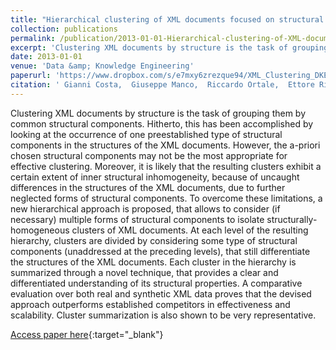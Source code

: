 ```yaml
---
title: "Hierarchical clustering of XML documents focused on structural components"
collection: publications
permalink: /publication/2013-01-01-Hierarchical-clustering-of-XML-documents-focused-on-structural-components
excerpt: 'Clustering XML documents by structure is the task of grouping them by common structural components. Hitherto, this has been accomplished by looking at the occurrence of one preestablished type of structural components in the structures of the XML documents. However, the a-priori chosen structural components may not be the most appropriate for effective clustering. Moreover, it is likely that the resulting clusters exhibit a certain extent of inner structural inhomogeneity, because of uncaught differences in the structures of the XML documents, due to further neglected forms of structural components. To overcome these limitations, a new hierarchical approach is proposed, that allows to consider (if necessary) multiple forms of structural components to isolate structurally-homogeneous clusters of XML documents. At each level of the resulting hierarchy, clusters are divided by considering some type of structural components (unaddressed at the preceding levels), that still differentiate the structures of the XML documents. Each cluster in the hierarchy is summarized through a novel technique, that provides a clear and differentiated understanding of its structural properties. A comparative evaluation over both real and synthetic XML data proves that the devised approach outperforms established competitors in effectiveness and scalability. Cluster summarization is also shown to be very representative.'
date: 2013-01-01
venue: 'Data &amp; Knowledge Engineering'
paperurl: 'https://www.dropbox.com/s/e7mxy6zrezque94/XML_Clustering_DKE.pdf?dl=0'
citation: ' Gianni Costa,  Giuseppe Manco,  Riccardo Ortale,  Ettore Ritacco, &quot;Hierarchical clustering of XML documents focused on structural components.&quot; Data &amp;amp; Knowledge Engineering, 2013.'
---
```

Clustering XML documents by structure is the task of grouping them by common structural components. Hitherto, this has been accomplished by looking at the occurrence of one preestablished type of structural components in the structures of the XML documents. However, the a-priori chosen structural components may not be the most appropriate for effective clustering. Moreover, it is likely that the resulting clusters exhibit a certain extent of inner structural inhomogeneity, because of uncaught differences in the structures of the XML documents, due to further neglected forms of structural components. To overcome these limitations, a new hierarchical approach is proposed, that allows to consider (if necessary) multiple forms of structural components to isolate structurally-homogeneous clusters of XML documents. At each level of the resulting hierarchy, clusters are divided by considering some type of structural components (unaddressed at the preceding levels), that still differentiate the structures of the XML documents. Each cluster in the hierarchy is summarized through a novel technique, that provides a clear and differentiated understanding of its structural properties. A comparative evaluation over both real and synthetic XML data proves that the devised approach outperforms established competitors in effectiveness and scalability. Cluster summarization is also shown to be very representative.

[Access paper here](https://www.dropbox.com/s/e7mxy6zrezque94/XML_Clustering_DKE.pdf?dl=0){:target="_blank"}
